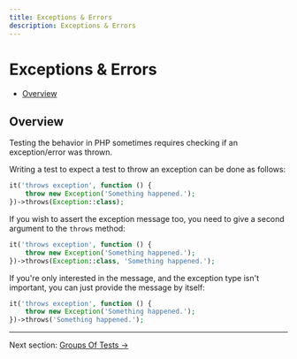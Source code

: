 ```yaml
---
title: Exceptions & Errors
description: Exceptions & Errors
---
```


# Exceptions & Errors

- [Overview](#overview)

<a name="overview"></a>
## Overview

Testing the behavior in PHP sometimes requires
checking if an exception/error was thrown.

Writing a test to expect a test to throw an exception
can be done as follows:
```php
it('throws exception', function () {
    throw new Exception('Something happened.');
})->throws(Exception::class);
```

If you wish to assert the exception message too, you need to give
a second argument to the `throws` method:
```php
it('throws exception', function () {
    throw new Exception('Something happened.');
})->throws(Exception::class, 'Something happened.');
```

If you're only interested in the message, and the exception type
isn't important, you can just provide the message by itself:
```php
it('throws exception', function () {
    throw new Exception('Something happened.');
})->throws('Something happened.');
```


---

Next section: [Groups Of Tests →](/docs/groups)
